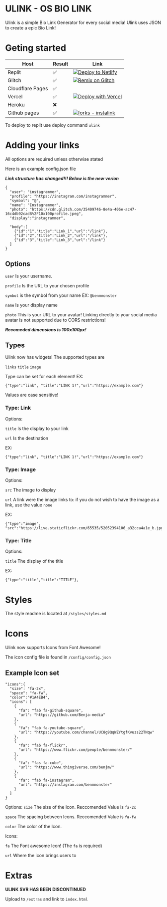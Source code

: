 # ULINK - OS BIO LINK

Ulink is a simple Bio Link Generator for every social media! Ulink uses JSON to create a epic Bio Link!

# Geting started

| Host             | Result             | Link                                                                                                                           
|------------------|--------------------|-----------------------------------------------------------------------------------------------------------------|
| Replit           | :white_check_mark: | [![Deploy to Netlify](https://www.netlify.com/img/deploy/button.svg)](https://app.netlify.com/start/deploy?repository=https://github.com/Benja-media/Ulink) |
| Glitch           | :white_check_mark: | [![Remix on Glitch](https://cdn.glitch.com/2703baf2-b643-4da7-ab91-7ee2a2d00b5b%2Fremix-button.svg)](https://glitch.com/edit/#!/import/github/benja-media/Ulink) |
| Cloudflare Pages | :white_check_mark: |   |
| Vercel           | :white_check_mark: | [![Deploy with Vercel](https://vercel.com/button)](https://vercel.com/new/clone?repository-url=https%3A%2F%2Fgithub.com%2FBenja-media%2FUlink)|
| Heroku           | :x:                | |
| Github pages     | :white_check_mark: | [![forks - instalink](https://img.shields.io/github/forks/benja-media/Ulink?style=social)](https://github.com/Benjamedia/Ulink/network/members)|

To deploy to replit use deploy command `ulink`

# Adding your links

All options are required unless otherwise stated

Here is an example config.json file

**_Link structure has changed!!! Below is the new verion_**

```
{
  "user": "instagrammer",
  "profile": "https://instagram.com/instagrammer",
  "symbol": "@",
  "name": "Instagrammer",
  "photo": "https://cdn.glitch.com/35409746-8e4a-406e-ac47-16c4db92cad8%2F10x100profile.jpeg",
  "display":"instagrammer",

  "body":[
    {"id":"1","title":"Link_1","url":"/link"},
    {"id":"2","title":"Link_2","url":"/link"},
    {"id":"3","title":"Link_3","url":"/link"}
  ]
}
```

## Options

`user` Is your username.

`profile` Is the URL to your chosen profile

`symbol` is the symbol from your name EX: `@benmmonster`

`name` Is your display name

`photo` This is your URL to your avatar! Linking directly to your social media avatar is not supported due to CORS restrictions!

**_Recomeded dimensions is 100x100px!_**

## Types
Ulink now has widgets! The supported types are 

`links` `title` `image`

Type can be set for each element! EX: 
```   
{"type":"link", "title":"LINK 1!","url":"https://example.com"}
```
Values are case sensitive!
### Type: Link

Options: 

`title` Is the display to your link

`url` Is the destination

EX:
```   
{"type":"link", "title":"LINK 1!","url":"https://example.com"}
```
### Type: Image

Options:

`src` The image to display

`url` A link were the image links to: if you do not wish to have the image as a link, use the value `none`

EX:
```
{"type":"image", "src":"https://live.staticflickr.com/65535/52052394106_a32cca4a1e_b.jpg","url":"none"},
```
### Type: Title

Options:

`title` The display of the title

EX:
```
{"type":"title","title":"TITLE"},
```

# Styles

The style readme is located at `/styles/styles.md`

# Icons
Ulink now supports Icons from Font Awesome!

The icon config file is found in `/config/config.json`
## Example Icon set

```
"icons":{
  "size": "fa-2x",
  "space": "fa-fw",
  "color":"#1A4EB4",
  "icons": [
    {
      "fa": "fab fa-github-square",
      "url": "https://github.com/Benja-media"
    },
    {
      "fa": "fab fa-youtube-square",
      "url": "https://youtube.com/channel/UC8g9QqWZYtgfKvuzs22TNqw"
    },
    {
      "fa": "fab fa-flickr",
      "url": "https://www.flickr.com/people/benmmonster/"
    },
    {
      "fa": "fas fa-cube",
      "url": "https://www.thingiverse.com/benjm/"
    },    
    {
      "fa": "fab fa-instagram",
      "url": "https://instagram.com/benmmonster"
    }
  ]
}
```

Options:
`size` The size of the Icon. Reccomended Value is `fa-2x`

`space` The spacing between Icons. Reccomended Value is `fa-fw`

`color` The color of the Icon.

Icons:

`fa` The Font awesome Icon! (The `fa` is required)

`url` Where the icon brings users to

# Extras

**ULINK SVR HAS BEEN DISCONTINUED**

Upload to `/extras` and link to `index.html`
